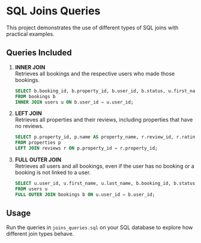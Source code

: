 # SQL Joins Queries

This project demonstrates the use of different types of SQL joins with practical examples.

## Queries Included

1. **INNER JOIN**  
   Retrieves all bookings and the respective users who made those bookings.

   ```sql
   SELECT b.booking_id, b.property_id, b.user_id, b.status, u.first_name, u.last_name
   FROM bookings b
   INNER JOIN users u ON b.user_id = u.user_id;
   ```

2. **LEFT JOIN**  
   Retrieves all properties and their reviews, including properties that have no reviews.

   ```sql
   SELECT p.property_id, p.name AS property_name, r.review_id, r.rating, r.comment
   FROM properties p
   LEFT JOIN reviews r ON p.property_id = r.property_id;
   ```

3. **FULL OUTER JOIN**  
   Retrieves all users and all bookings, even if the user has no booking or a booking is not linked to a user.

   ```sql
   SELECT u.user_id, u.first_name, u.last_name, b.booking_id, b.status
   FROM users u
   FULL OUTER JOIN bookings b ON u.user_id = b.user_id;
   ```

## Usage

Run the queries in `joins_queries.sql` on your SQL database to explore how different join types behave.
